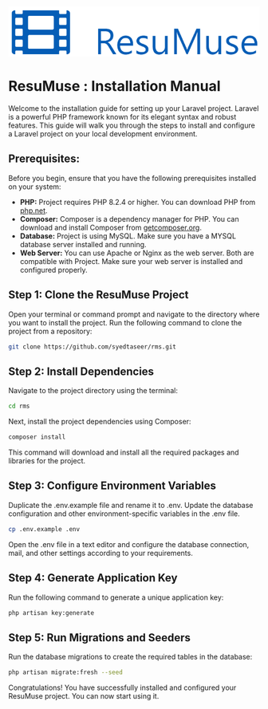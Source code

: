 [logo]: public/img/logo.png


![Product Name Screen Shot][logo]

# ResuMuse : Installation Manual

Welcome to the installation guide for setting up your Laravel project. Laravel is a powerful PHP framework known for its elegant syntax and robust features. This guide will walk you through the steps to install and configure a Laravel project on your local development environment.



## Prerequisites:

Before you begin, ensure that you have the following prerequisites installed on your system:



- <b>PHP:</b> Project requires PHP 8.2.4 or higher. You can download PHP from [php.net](https://www.php.net/).
- <b>Composer:</b> Composer is a dependency manager for PHP. You can download and install Composer from [getcomposer.org](https://getcomposer.org/).
- <b>Database:</b> Project is using MySQL. Make sure you have a MYSQL database server installed and running.
- <b>Web Server:</b> You can use Apache or Nginx as the web server. Both are compatible with Project. Make sure your web server is installed and configured properly.


## Step 1: Clone the ResuMuse Project
Open your terminal or command prompt and navigate to the directory where you want to install the project. Run the following command to clone the project from a repository:

```sh
git clone https://github.com/syedtaseer/rms.git
```



## Step 2: Install Dependencies
Navigate to the project directory using the terminal:

```sh
cd rms
```


Next, install the project dependencies using Composer:


```sh
composer install
```

This command will download and install all the required packages and libraries for the project.


## Step 3: Configure Environment Variables
Duplicate the .env.example file and rename it to .env. Update the database configuration and other environment-specific variables in the .env file.

```sh
cp .env.example .env
```


Open the .env file in a text editor and configure the database connection, mail, and other settings according to your requirements.


## Step 4: Generate Application Key
Run the following command to generate a unique application key:


```sh
php artisan key:generate
```


## Step 5: Run Migrations and Seeders
Run the database migrations to create the required tables in the database:

```sh
php artisan migrate:fresh --seed
```



Congratulations! You have successfully installed and configured your ResuMuse project. You can now start using it.
